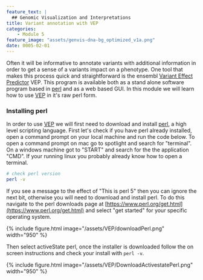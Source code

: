 ```yaml
---
feature_text: |
  ## Genomic Visualization and Interpretations
title: Variant annotation with VEP
categories:
    - Module 5
feature_image: "assets/genvis-dna-bg_optimized_v1a.png"
date: 0005-02-01
---
```


Often it will be informative to annotate variants with additional information in order to get a sense of a variants impact on a phenotype. One tool that makes this process quick and straightforward is the ensembl [Variant Effect Predictor](http://www.ensembl.org/info/docs/tools/vep/index.html) VEP. This program is available both as a stand alone software program based in [perl](https://www.perl.org/) and as a web based GUI. In this module we will learn how to use [VEP](http://www.ensembl.org/info/docs/tools/vep/index.html) in it's raw perl form.

### Installing perl
In order to use [VEP](http://www.ensembl.org/info/docs/tools/vep/index.html) we will first need to download and install [perl](https://www.perl.org/), a high level scripting language. First let's check if you have perl already installed, open a command prompt on your local machine and run the code below. To open a command prompt on mac go to spotlight and search for "terminal". On a windows machine got to "START" and search for the the application "CMD". If your running linux you probably already know how to open a terminal.
```bash
# check perl version
perl -v
```
If you see a message to the effect of "This is perl 5" then you can ignore the next bit, otherwise you will need to download and install perl. To do this navigate to the perl downloads page at [https://www.perl.org/get.html](https://www.perl.org/get.html) and select "get started" for your specific operating system.

{% include figure.html image="/assets/VEP/downloadPerl.png" width="950" %}

Then select activeState perl, once the installer is downloaded follow the on screen instructions and check your install with `perl -v`.

{% include figure.html image="/assets/VEP/DownloadActivestatePerl.png" width="950" %}
